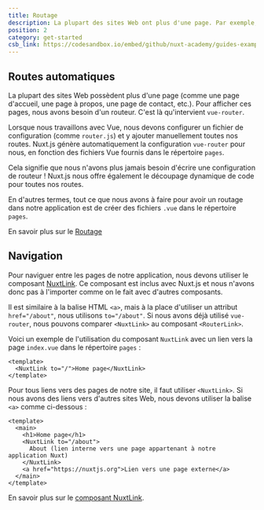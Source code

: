 ```yaml
---
title: Routage
description: La plupart des sites Web ont plus d'une page. Par exemple, une page d'accueil, une page à propos, une page de contact, etc. Pour afficher ces pages, nous avons besoin d'un routeur.
position: 2
category: get-started
csb_link: https://codesandbox.io/embed/github/nuxt-academy/guides-examples/tree/master/01_get_started/02_routing?fontsize=14&hidenavigation=1&theme=dark
---
```


## Routes automatiques

La plupart des sites Web possèdent plus d'une page (comme une page d'accueil, une page à propos, une page de contact, etc.). Pour afficher ces pages, nous avons besoin d'un routeur. C'est là qu'intervient `vue-router`.

Lorsque nous travaillons avec Vue, nous devons configurer un fichier de configuration (comme `router.js`) et y ajouter manuellement toutes nos routes. Nuxt.js génère automatiquement la configuration `vue-router` pour nous, en fonction des fichiers Vue fournis dans le répertoire `pages`.

Cela signifie que nous n'avons plus jamais besoin d'écrire une configuration de routeur ! Nuxt.js nous offre également le découpage dynamique de code pour toutes nos routes.

En d'autres termes, tout ce que nous avons à faire pour avoir un routage dans notre application est de créer des fichiers `.vue` dans le répertoire `pages`.

<base-alert type="next">

En savoir plus sur le [Routage](/docs/2.x/features/file-system-routing)

</base-alert>

## Navigation

Pour naviguer entre les pages de notre application, nous devons utiliser le composant [NuxtLink](/docs/2.x/features/nuxt-components#the-nuxtlink-component). Ce composant est inclus avec Nuxt.js et nous n'avons donc pas à l'importer comme on le fait avec d'autres composants.

Il est similaire à la balise HTML `<a>`, mais à la place d'utiliser un attribut `href="/about"`, nous utilisons `to="/about"`. Si nous avons déjà utilisé `vue-router`, nous pouvons comparer `<NuxtLink>` au composant `<RouterLink>`.

Voici un exemple de l'utilisation du composant `NuxtLink` avec un lien vers la page `index.vue` dans le répertoire `pages` :

```html{}[pages/index.vue]
<template>
  <NuxtLink to="/">Home page</NuxtLink>
</template>
```

Pour tous liens vers des pages de notre site, il faut utiliser `<NuxtLink>`. Si nous avons des liens vers d'autres sites Web, nous devons utiliser la balise `<a>` comme ci-dessous :

```html{}[pages/index.vue]
<template>
  <main>
    <h1>Home page</h1>
    <NuxtLink to="/about">
      About (lien interne vers une page appartenant à notre application Nuxt)
    </NuxtLink>
    <a href="https://nuxtjs.org">Lien vers une page externe</a>
  </main>
</template>
```

<app-modal>
  <code-sandbox :src="csb_link"></code-sandbox>
</app-modal>

<base-alert type="next">

En savoir plus sur le [composant NuxtLink](/docs/2.x/features/nuxt-components#the-nuxtlink-component).

</base-alert>
